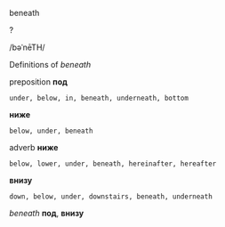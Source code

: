 beneath

?

/bəˈnēTH/

Definitions of _beneath_

preposition
**под**

    under, below, in, beneath, underneath, bottom
**ниже**

    below, under, beneath

adverb
**ниже**

    below, lower, under, beneath, hereinafter, hereafter
**внизу**

    down, below, under, downstairs, beneath, underneath

_beneath_
**под**, **внизу**